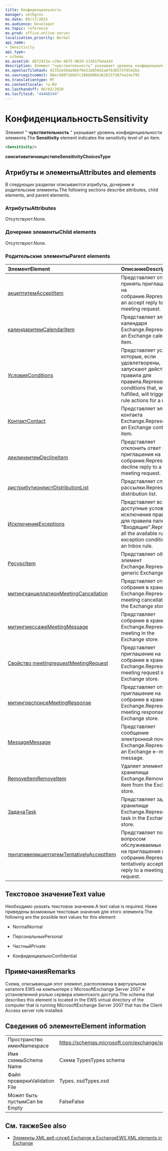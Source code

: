```yaml
---
title: Конфиденциальность
manager: sethgros
ms.date: 09/17/2015
ms.audience: Developer
ms.topic: reference
ms.prod: office-online-server
localization_priority: Normal
api_name:
- Sensitivity
api_type:
- schema
ms.assetid: d872423a-c26e-4675-9028-23361fb4a43d
description: Элемент "чувствительность" указывает уровень конфиденциальности элемента.
ms.openlocfilehash: 92352e59da9b5f0e51b650d2a6fb36575f6542be
ms.sourcegitcommit: 88ec988f2bb67c1866d06b361615f3674a24e795
ms.translationtype: MT
ms.contentlocale: ru-RU
ms.lasthandoff: 06/03/2020
ms.locfileid: "44466544"
---
```

# <a name="sensitivity"></a><span data-ttu-id="4e82b-103">Конфиденциальность</span><span class="sxs-lookup"><span data-stu-id="4e82b-103">Sensitivity</span></span>

<span data-ttu-id="4e82b-104">Элемент " **чувствительность** " указывает уровень конфиденциальности элемента.</span><span class="sxs-lookup"><span data-stu-id="4e82b-104">The **Sensitivity** element indicates the sensitivity level of an item.</span></span> 
  
```XML
<Sensitivity/>
```

 <span data-ttu-id="4e82b-105">**сенситивитичоицестипе**</span><span class="sxs-lookup"><span data-stu-id="4e82b-105">**SensitivityChoicesType**</span></span>
## <a name="attributes-and-elements"></a><span data-ttu-id="4e82b-106">Атрибуты и элементы</span><span class="sxs-lookup"><span data-stu-id="4e82b-106">Attributes and elements</span></span>

<span data-ttu-id="4e82b-107">В следующих разделах описываются атрибуты, дочерние и родительские элементы.</span><span class="sxs-lookup"><span data-stu-id="4e82b-107">The following sections describe attributes, child elements, and parent elements.</span></span>
  
### <a name="attributes"></a><span data-ttu-id="4e82b-108">Атрибуты</span><span class="sxs-lookup"><span data-stu-id="4e82b-108">Attributes</span></span>

<span data-ttu-id="4e82b-109">Отсутствуют.</span><span class="sxs-lookup"><span data-stu-id="4e82b-109">None.</span></span>
  
### <a name="child-elements"></a><span data-ttu-id="4e82b-110">Дочерние элементы</span><span class="sxs-lookup"><span data-stu-id="4e82b-110">Child elements</span></span>

<span data-ttu-id="4e82b-111">Отсутствуют.</span><span class="sxs-lookup"><span data-stu-id="4e82b-111">None.</span></span>
  
### <a name="parent-elements"></a><span data-ttu-id="4e82b-112">Родительские элементы</span><span class="sxs-lookup"><span data-stu-id="4e82b-112">Parent elements</span></span>

|<span data-ttu-id="4e82b-113">**Элемент**</span><span class="sxs-lookup"><span data-stu-id="4e82b-113">**Element**</span></span>|<span data-ttu-id="4e82b-114">**Описание**</span><span class="sxs-lookup"><span data-stu-id="4e82b-114">**Description**</span></span>|
|:-----|:-----|
|[<span data-ttu-id="4e82b-115">акцептитем</span><span class="sxs-lookup"><span data-stu-id="4e82b-115">AcceptItem</span></span>](acceptitem.md) <br/> |<span data-ttu-id="4e82b-116">Представляет ответ на принять приглашение на собрание.</span><span class="sxs-lookup"><span data-stu-id="4e82b-116">Represents an accept reply to a meeting request.</span></span>  <br/> |
|[<span data-ttu-id="4e82b-117">календаритем</span><span class="sxs-lookup"><span data-stu-id="4e82b-117">CalendarItem</span></span>](calendaritem.md) <br/> |<span data-ttu-id="4e82b-118">Представляет элемент календаря Exchange.</span><span class="sxs-lookup"><span data-stu-id="4e82b-118">Represents an Exchange calendar item.</span></span>  <br/> |
|[<span data-ttu-id="4e82b-119">Условия</span><span class="sxs-lookup"><span data-stu-id="4e82b-119">Conditions</span></span>](conditions.md) <br/> |<span data-ttu-id="4e82b-120">Представляет условия, которые, если удовлетворены, запускают действия правила для правила.</span><span class="sxs-lookup"><span data-stu-id="4e82b-120">Represents the conditions that, when fulfilled, will trigger the rule actions for a rule.</span></span>  <br/> |
|[<span data-ttu-id="4e82b-121">Контакт</span><span class="sxs-lookup"><span data-stu-id="4e82b-121">Contact</span></span>](contact.md) <br/> |<span data-ttu-id="4e82b-122">Представляет элемент контакта Exchange.</span><span class="sxs-lookup"><span data-stu-id="4e82b-122">Represents an Exchange contact item.</span></span>  <br/> |
|[<span data-ttu-id="4e82b-123">деклинеитем</span><span class="sxs-lookup"><span data-stu-id="4e82b-123">DeclineItem</span></span>](declineitem.md) <br/> |<span data-ttu-id="4e82b-124">Представляет отклонить ответ на приглашения на собрание.</span><span class="sxs-lookup"><span data-stu-id="4e82b-124">Represents a decline reply to a meeting request.</span></span>  <br/> |
|[<span data-ttu-id="4e82b-125">дистрибутионлист</span><span class="sxs-lookup"><span data-stu-id="4e82b-125">DistributionList</span></span>](distributionlist.md) <br/> |<span data-ttu-id="4e82b-126">Представляет список рассылки.</span><span class="sxs-lookup"><span data-stu-id="4e82b-126">Represents a distribution list.</span></span>  <br/> |
|[<span data-ttu-id="4e82b-127">Исключения</span><span class="sxs-lookup"><span data-stu-id="4e82b-127">Exceptions</span></span>](exceptions.md) <br/> |<span data-ttu-id="4e82b-128">Представляет все доступные условия исключения правила для правила папки "Входящие".</span><span class="sxs-lookup"><span data-stu-id="4e82b-128">Represents all the available rule exception conditions for an Inbox rule.</span></span>  <br/> |
|[<span data-ttu-id="4e82b-129">Ресурс</span><span class="sxs-lookup"><span data-stu-id="4e82b-129">Item</span></span>](item.md) <br/> |<span data-ttu-id="4e82b-130">Представляет общий элемент Exchange.</span><span class="sxs-lookup"><span data-stu-id="4e82b-130">Represents a generic Exchange item.</span></span>  <br/> |
|[<span data-ttu-id="4e82b-131">митингканцеллатион</span><span class="sxs-lookup"><span data-stu-id="4e82b-131">MeetingCancellation</span></span>](meetingcancellation.md) <br/> |<span data-ttu-id="4e82b-132">Представляет отмену собрания в хранилище Exchange.</span><span class="sxs-lookup"><span data-stu-id="4e82b-132">Represents a meeting cancellation in the Exchange store.</span></span>  <br/> |
|[<span data-ttu-id="4e82b-133">митингмессаже</span><span class="sxs-lookup"><span data-stu-id="4e82b-133">MeetingMessage</span></span>](meetingmessage.md) <br/> |<span data-ttu-id="4e82b-134">Представляет собрание в хранилище Exchange.</span><span class="sxs-lookup"><span data-stu-id="4e82b-134">Represents a meeting in the Exchange store.</span></span>  <br/> |
|[<span data-ttu-id="4e82b-135">Свойство meetingrequest</span><span class="sxs-lookup"><span data-stu-id="4e82b-135">MeetingRequest</span></span>](meetingrequest.md) <br/> |<span data-ttu-id="4e82b-136">Представляет приглашение на собрание в хранилище Exchange.</span><span class="sxs-lookup"><span data-stu-id="4e82b-136">Represents a meeting request in the Exchange store.</span></span>  <br/> |
|[<span data-ttu-id="4e82b-137">митингреспонсе</span><span class="sxs-lookup"><span data-stu-id="4e82b-137">MeetingResponse</span></span>](meetingresponse.md) <br/> |<span data-ttu-id="4e82b-138">Представляет ответ на приглашение на собрание в хранилище Exchange.</span><span class="sxs-lookup"><span data-stu-id="4e82b-138">Represents a meeting response in the Exchange store.</span></span>  <br/> |
|[<span data-ttu-id="4e82b-139">Message</span><span class="sxs-lookup"><span data-stu-id="4e82b-139">Message</span></span>](message-ex15websvcsotherref.md) <br/> |<span data-ttu-id="4e82b-140">Представляет сообщение электронной почты Exchange.</span><span class="sxs-lookup"><span data-stu-id="4e82b-140">Represents an Exchange e-mail message.</span></span>  <br/> |
|[<span data-ttu-id="4e82b-141">RemoveItem</span><span class="sxs-lookup"><span data-stu-id="4e82b-141">RemoveItem</span></span>](removeitem.md) <br/> |<span data-ttu-id="4e82b-142">Удаляет элемент из хранилища Exchange.</span><span class="sxs-lookup"><span data-stu-id="4e82b-142">Removes an item from the Exchange store.</span></span>  <br/> |
|[<span data-ttu-id="4e82b-143">Задача</span><span class="sxs-lookup"><span data-stu-id="4e82b-143">Task</span></span>](task.md) <br/> |<span data-ttu-id="4e82b-144">Представляет задачу в хранилище Exchange.</span><span class="sxs-lookup"><span data-stu-id="4e82b-144">Represents a task in the Exchange store.</span></span>  <br/> |
|[<span data-ttu-id="4e82b-145">тентативелякцептитем</span><span class="sxs-lookup"><span data-stu-id="4e82b-145">TentativelyAcceptItem</span></span>](tentativelyacceptitem.md) <br/> |<span data-ttu-id="4e82b-146">Представляет под вопросом обслуживаемых ответ на приглашения на собрание.</span><span class="sxs-lookup"><span data-stu-id="4e82b-146">Represents a tentatively accepted reply to a meeting request.</span></span>  <br/> |
   
## <a name="text-value"></a><span data-ttu-id="4e82b-147">Текстовое значение</span><span class="sxs-lookup"><span data-stu-id="4e82b-147">Text value</span></span>

<span data-ttu-id="4e82b-148">Необходимо указать текстовое значение.</span><span class="sxs-lookup"><span data-stu-id="4e82b-148">A text value is required.</span></span> <span data-ttu-id="4e82b-149">Ниже приведены возможные текстовые значения для этого элемента:</span><span class="sxs-lookup"><span data-stu-id="4e82b-149">The following are the possible text values for this element:</span></span>
  
- <span data-ttu-id="4e82b-150">Normal</span><span class="sxs-lookup"><span data-stu-id="4e82b-150">Normal</span></span>
    
- <span data-ttu-id="4e82b-151">Персональные</span><span class="sxs-lookup"><span data-stu-id="4e82b-151">Personal</span></span>
    
- <span data-ttu-id="4e82b-152">Частный</span><span class="sxs-lookup"><span data-stu-id="4e82b-152">Private</span></span>
    
- <span data-ttu-id="4e82b-153">Конфиденциально</span><span class="sxs-lookup"><span data-stu-id="4e82b-153">Confidential</span></span>
    
## <a name="remarks"></a><span data-ttu-id="4e82b-154">Примечания</span><span class="sxs-lookup"><span data-stu-id="4e82b-154">Remarks</span></span>

<span data-ttu-id="4e82b-155">Схема, описывающая этот элемент, расположена в виртуальном каталоге EWS на компьютере с MicrosoftExchange Server 2007 и установленной ролью сервера клиентского доступа.</span><span class="sxs-lookup"><span data-stu-id="4e82b-155">The schema that describes this element is located in the EWS virtual directory of the computer that is running MicrosoftExchange Server 2007 that has the Client Access server role installed.</span></span>
  
## <a name="element-information"></a><span data-ttu-id="4e82b-156">Сведения об элементе</span><span class="sxs-lookup"><span data-stu-id="4e82b-156">Element information</span></span>

|||
|:-----|:-----|
|<span data-ttu-id="4e82b-157">Пространство имен</span><span class="sxs-lookup"><span data-stu-id="4e82b-157">Namespace</span></span>  <br/> |https://schemas.microsoft.com/exchange/services/2006/types  <br/> |
|<span data-ttu-id="4e82b-158">Имя схемы</span><span class="sxs-lookup"><span data-stu-id="4e82b-158">Schema Name</span></span>  <br/> |<span data-ttu-id="4e82b-159">Схема Types</span><span class="sxs-lookup"><span data-stu-id="4e82b-159">Types schema</span></span>  <br/> |
|<span data-ttu-id="4e82b-160">Файл проверки</span><span class="sxs-lookup"><span data-stu-id="4e82b-160">Validation File</span></span>  <br/> |<span data-ttu-id="4e82b-161">Types. xsd</span><span class="sxs-lookup"><span data-stu-id="4e82b-161">Types.xsd</span></span>  <br/> |
|<span data-ttu-id="4e82b-162">Может быть пустым</span><span class="sxs-lookup"><span data-stu-id="4e82b-162">Can be Empty</span></span>  <br/> |<span data-ttu-id="4e82b-163">False</span><span class="sxs-lookup"><span data-stu-id="4e82b-163">False</span></span>  <br/> |
   
## <a name="see-also"></a><span data-ttu-id="4e82b-164">См. также</span><span class="sxs-lookup"><span data-stu-id="4e82b-164">See also</span></span>



- [<span data-ttu-id="4e82b-165">Элементы XML веб-служб Exchange в Exchange</span><span class="sxs-lookup"><span data-stu-id="4e82b-165">EWS XML elements in Exchange</span></span>](ews-xml-elements-in-exchange.md)

